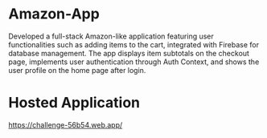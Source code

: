 # Amazon-App
Developed a full-stack Amazon-like application featuring user functionalities such as
 adding items to the cart, integrated with Firebase for database management. The app
 displays item subtotals on the checkout page, implements user authentication through
 Auth Context, and shows the user profile on the home page after login. 
# Hosted Application
https://challenge-56b54.web.app/
